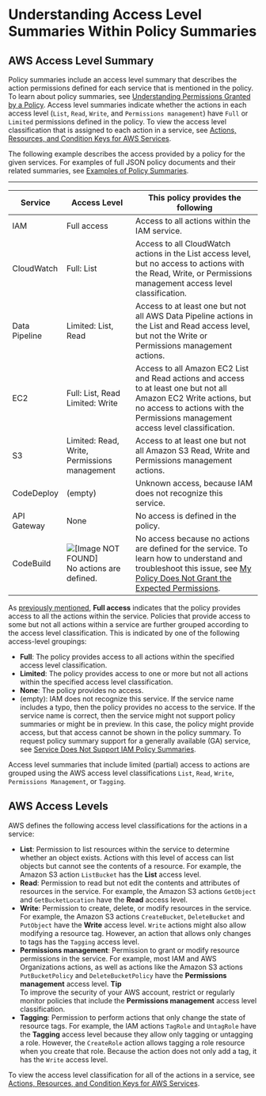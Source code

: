 # Understanding Access Level Summaries Within Policy Summaries<a name="access_policies_understand-policy-summary-access-level-summaries"></a>

## AWS Access Level Summary<a name="access_policies_access-level-summaries"></a>

Policy summaries include an access level summary that describes the action permissions defined for each service that is mentioned in the policy\. To learn about policy summaries, see [Understanding Permissions Granted by a Policy](access_policies_understand.md)\. Access level summaries indicate whether the actions in each access level \(`List`, `Read`, `Write`, and `Permissions management`\) have `Full` or `Limited` permissions defined in the policy\. To view the access level classification that is assigned to each action in a service, see [Actions, Resources, and Condition Keys for AWS Services](reference_policies_actions-resources-contextkeys.html)\.

The following example describes the access provided by a policy for the given services\. For examples of full JSON policy documents and their related summaries, see [Examples of Policy Summaries](access_policies_policy-summary-examples.md)\.


****  

| Service | Access Level | This policy provides the following | 
| --- | --- | --- | 
| IAM | Full access | Access to all actions within the IAM service\. | 
| CloudWatch | Full: List | Access to all CloudWatch actions in the List access level, but no access to actions with the Read, Write, or Permissions management access level classification\. | 
| Data Pipeline | Limited: List, Read | Access to at least one but not all AWS Data Pipeline actions in the List and Read access level, but not the Write or Permissions management actions\. | 
| EC2 | Full: List, Read Limited: Write | Access to all Amazon EC2 List and Read actions and access to at least one but not all Amazon EC2 Write actions, but no access to actions with the Permissions management access level classification\. | 
| S3 | Limited: Read, Write, Permissions management | Access to at least one but not all Amazon S3 Read, Write and Permissions management actions\. | 
| CodeDeploy | \(empty\) | Unknown access, because IAM does not recognize this service\. | 
| API Gateway | None | No access is defined in the policy\. | 
| CodeBuild | ![\[Image NOT FOUND\]](http://docs.aws.amazon.com/IAM/latest/UserGuide/images/console-alert-icon.console.png) No actions are defined\. | No access because no actions are defined for the service\. To learn how to understand and troubleshoot this issue, see [My Policy Does Not Grant the Expected Permissions](troubleshoot_policies.md#policy-summary-not-grant-permissions)\. | 

As [previously mentioned](access_policies_understand-policy-summary.md#full-vs-limited-access-summary), **Full access** indicates that the policy provides access to all the actions within the service\. Policies that provide access to some but not all actions within a service are further grouped according to the access level classification\. This is indicated by one of the following access\-level groupings:
+ **Full**: The policy provides access to all actions within the specified access level classification\.
+ **Limited**: The policy provides access to one or more but not all actions within the specified access level classification\.
+ **None**: The policy provides no access\.
+ \(empty\): IAM does not recognize this service\. If the service name includes a typo, then the policy provides no access to the service\. If the service name is correct, then the service might not support policy summaries or might be in preview\. In this case, the policy might provide access, but that access cannot be shown in the policy summary\. To request policy summary support for a generally available \(GA\) service, see [Service Does Not Support IAM Policy Summaries](troubleshoot_policies.md#unsupported-services-actions)\.

Access level summaries that include limited \(partial\) access to actions are grouped using the AWS access level classifications `List`, `Read`, `Write`, `Permissions Management`, or `Tagging`\.

## AWS Access Levels<a name="access_policies_access-level"></a>

AWS defines the following access level classifications for the actions in a service:
+ **List**: Permission to list resources within the service to determine whether an object exists\. Actions with this level of access can list objects but cannot see the contents of a resource\. For example, the Amazon S3 action `ListBucket` has the **List** access level\. 
+ **Read**: Permission to read but not edit the contents and attributes of resources in the service\. For example, the Amazon S3 actions `GetObject` and `GetBucketLocation` have the **Read** access level\.
+ **Write**: Permission to create, delete, or modify resources in the service\. For example, the Amazon S3 actions `CreateBucket`, `DeleteBucket` and `PutObject` have the **Write** access level\. `Write` actions might also allow modifying a resource tag\. However, an action that allows only changes to tags has the `Tagging` access level\.
+ **Permissions management**: Permission to grant or modify resource permissions in the service\. For example, most IAM and AWS Organizations actions, as well as actions like the Amazon S3 actions `PutBucketPolicy` and `DeleteBucketPolicy` have the **Permissions management** access level\.
**Tip**  
To improve the security of your AWS account, restrict or regularly monitor policies that include the **Permissions management** access level classification\.
+ **Tagging**: Permission to perform actions that only change the state of resource tags\. For example, the IAM actions `TagRole` and `UntagRole` have the **Tagging** access level because they allow only tagging or untagging a role\. However, the `CreateRole` action allows tagging a role resource when you create that role\. Because the action does not only add a tag, it has the `Write` access level\.

To view the access level classification for all of the actions in a service, see [Actions, Resources, and Condition Keys for AWS Services](reference_policies_actions-resources-contextkeys.html)\.